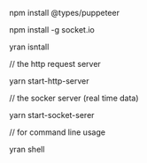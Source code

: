 npm install @types/puppeteer

npm install -g socket.io

yran isntall

// the http request server

yarn start-http-server

// the socker server (real time data)

yarn start-socket-serer

// for command line usage

yran shell
